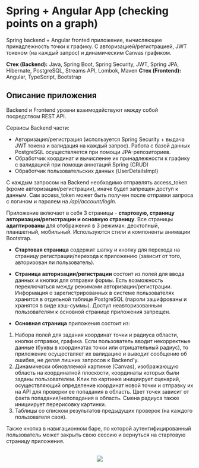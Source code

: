 # Spring + Angular App (checking points on a graph)
Spring backend + Angular fronted приложение, вычисляющее принадлежность точки к графику. С авторизацией/регистрацией, JWT токеном (на каждый запрос) и динамическим Canvas графиком.

**Стек (Backend):** Java, Spring Boot, Spring Security, JWT, Spring JPA, Hibernate, PostgreSQL, Streams API, Lombok, Maven
**Стек (Frontend):** Angular, TypeScript, Bootstrap

## Описание приложения
Backend и Frontend уровни взаимодействуют между собой посредством REST API.

Сервисы Backend части:
- Авторизация/регистрация (используется Spring Security + выдача JWT токена и валидация на каждый запрос). Работа с базой данных PostgreSQL осуществляется при помощи JPA-репозиториев.
- Обработчик координат и вычисление их принадлежности к графику с валидацией при помощи аннотаций Spring (CRUD)
- Обработчик пользовательских данных (UserDetailsImpl)

С каждым запросом на Backend необходимо отправлять access_token (кроме авторизации/регистрации), иначе будет запрещен доступ к данным. Сам access_token  может быть получен после отправки запроса с логином и паролем на */api/account/login*.

Приложение включает в себя 3 страницы - **стартовую, страницу авторизации/регистрации и основную страницу**. Все страницы **адаптированы** для отображения в 3 режимах: десктопный, планшетный, мобильный. Используются стили и компоненты анимации Bootstrap.

- **Стартовая страница** содержит шапку и кнопку для перехода на страницу регистрации/перехода к приложению (зависит от того, авторизован ли пользователь).

- **Страница авторизации/регистрации** состоит из полей для ввода данных и кнопки для отправки формы. Есть возможность переключаться между режимами авторизации/регистрации. Информация о зарегистрированных в системе пользователях хранится в отдельной таблице PostgreSQL (пароли зашифрованы и хранятся в виде хэш-суммы). Доступ неавторизованным пользователям к основной странице приложения запрещен.

- **Основная страница** приложения состоит из:

1. Набора полей для задания координат точки и радиуса области, кнопки отправки, графика. Если пользователь вводит некорректные данные (буквы в координатах точки или отрицательный радиус), то приложение осуществляет их валидацию и выводит сообщение об ошибке, не делая лишних запросов к Backend'у.
2. Динамически обновляемой картинке (Canvas), изображающую область на координатной плоскости, координаты которых были заданы пользователем. Клик по картинке инициирует сценарий, осуществляющий определение координат новой точки и отправку их на API для проверки ее попадания в область. Цвет точек зависит от факта попадания/непопадания в область. Смена радиуса также инициирует перерисовку картинки.
3. Таблицы со списком результатов предыдущих проверок (на каждого пользователя своя).

Также кнопка в навигационном баре, по которой аутентифицированный пользователь может закрыть свою сессию и вернуться на стартовую страницу приложения.

<p align="center"><br><img src="https://user-images.githubusercontent.com/54905627/151711220-00ecd284-285b-4662-a3d0-47bdccec30f9.png"/></p>

